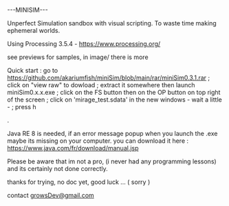 
---MINISIM---

Unperfect Simulation sandbox with visual scripting. To waste time making ephemeral worlds.

Using Processing 3.5.4  -  https://www.processing.org/

see previews for samples, in image/ there is more

Quick start : 
go to https://github.com/akariumfish/miniSim/blob/main/rar/miniSim0.3.1.rar
 ; click on "view raw" to dowload 
 ; extract it somewhere then launch miniSim0.x.x.exe
 ; click on the FS button then on the OP button on top right of the screen
 ; click on 'mirage_test.sdata' in the new windows - wait a little -
 ; press h

.

Java RE 8 is needed, if an error message popup when you launch the .exe maybe its missing on your computer. you can download it here : https://www.java.com/fr/download/manual.jsp

Please be aware that im not a pro, (i never had any programming lessons) and its certainly not done correctly. 

thanks for trying, no doc yet, good luck ... 	( sorry )

contact growsDev@gmail.com
